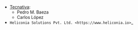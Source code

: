 - [Tecnativa](https://www.tecnativa.com):
  - Pedro M. Baeza
  - Carlos López
- `Heliconia Solutions Pvt. Ltd. <https://www.heliconia.io>`_
